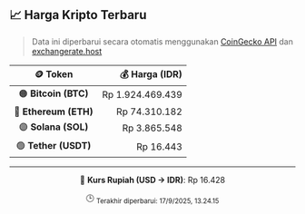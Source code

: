 

<!-- HARGA_KRIPTO -->
## 📈 Harga Kripto Terbaru

> Data ini diperbarui secara otomatis menggunakan [CoinGecko API](https://www.coingecko.com/) dan [exchangerate.host](https://exchangerate.host/)

<div align="center">

| 🪙 Token | 💰 Harga (IDR) |
|:------:|---------------:|
| 🟠 **Bitcoin (BTC)**   | Rp 1.924.469.439 |
| 🔵 **Ethereum (ETH)**  | Rp 74.310.182 |
| 🟣 **Solana (SOL)**    | Rp 3.865.548 |
| 🟢 **Tether (USDT)**   | Rp 16.443 |

---

💱 **Kurs Rupiah (USD → IDR)**: Rp 16.428

🕒 <sub>Terakhir diperbarui: 17/9/2025, 13.24.15</sub>

</div>
<!-- /HARGA_KRIPTO -->